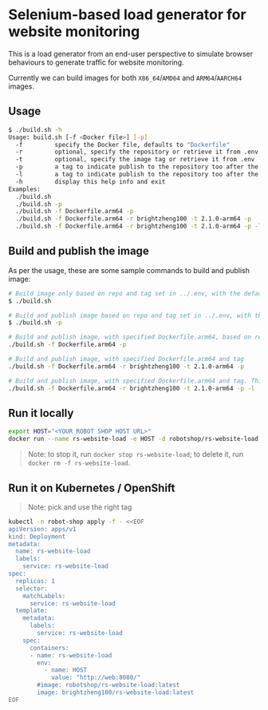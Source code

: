 # Selenium-based load generator for website monitoring

This is a load generator from an end-user perspective to simulate browser behaviours to generate traffic for website monitoring.

Currently we can build images for both `X86_64`/`AMD64` and `ARM64`/`AARCH64` images.

## Usage

```sh
$ ./build.sh -h
Usage: build.sh [-f <Docker file>] [-p]
  -f         specify the Docker file, defaults to "Dockerfile"
  -r         optional, specify the repository or retrieve it from .env
  -t         optional, specify the image tag or retrieve it from .env
  -p         a tag to indicate publish to the repository too after the build
  -l         a tag to indicate publish to the repository too after the build as the "latest" version too
  -h         display this help info and exit
Examples:
  ./build.sh
  ./build.sh -p
  ./build.sh -f Dockerfile.arm64 -p
  ./build.sh -f Dockerfile.arm64 -r brightzheng100 -t 2.1.0-arm64 -p
  ./build.sh -f Dockerfile.arm64 -r brightzheng100 -t 2.1.0-arm64 -p -l
```

## Build and publish the image

As per the usage, these are some sample commands to build and publish image:

```sh
# Build image only based on repo and tag set in ../.env, with the default Dockerfile
$ ./build.sh

# Build and publish image based on repo and tag set in ../.env, with the default Dockerfile
$ ./build.sh -p

# Build and publish image, with specified Dockerfile.arm64, based on repo and tag set in ../.env
./build.sh -f Dockerfile.arm64 -p

# Build and publish image, with specified Dockerfile.arm64 and tag
./build.sh -f Dockerfile.arm64 -r brightzheng100 -t 2.1.0-arm64 -p

# Build and publish image, with specified Dockerfile.arm64 and tag. This image will be published as "latest" tag too.
./build.sh -f Dockerfile.arm64 -r brightzheng100 -t 2.1.0-arm64 -p -l
```

## Run it locally

```sh
export HOST="<YOUR ROBOT SHOP HOST URL>"
docker run --name rs-website-load -e HOST -d robotshop/rs-website-load
```

> Note: to stop it, run `docker stop rs-website-load`; to delete it, run `docker rm -f rs-website-load`.

## Run it on Kubernetes / OpenShift

> Note: pick and use the right tag

```sh
kubectl -n robot-shop apply -f - <<EOF
apiVersion: apps/v1
kind: Deployment
metadata:
  name: rs-website-load
  labels:
    service: rs-website-load
spec:
  replicas: 1
  selector:
    matchLabels:
      service: rs-website-load
  template:
    metadata:
      labels:
        service: rs-website-load
    spec:
      containers:
      - name: rs-website-load
        env:
          - name: HOST
            value: "http://web:8080/"
        #image: robotshop/rs-website-load:latest
        image: brightzheng100/rs-website-load:latest
EOF
```
